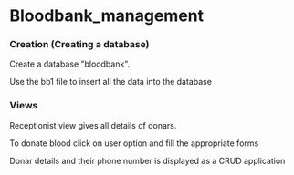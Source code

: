 # Bloodbank_management

### Creation (Creating a database)
Create a database "bloodbank".

Use the bb1 file to insert all the data into the database

### Views

Receptionist view gives all details of donars.

To donate blood click on user option and fill the appropriate forms 

Donar details and their phone number is displayed as a CRUD application



